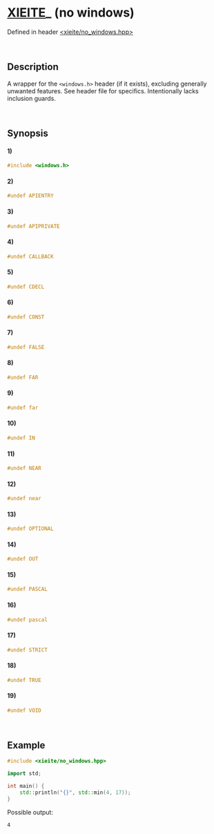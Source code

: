 # [XIEITE](../../macros.md)\_ \(no windows\)
Defined in header [<xieite/no_windows.hpp>](../../../src/macros/no_windows.hpp)

&nbsp;

## Description
A wrapper for the `<windows.h>` header (if it exists), excluding generally unwanted features. See header file for specifics. Intentionally lacks inclusion guards.

&nbsp;

## Synopsis
#### 1)
```cpp
#include <windows.h>
```
#### 2)
```cpp
#undef APIENTRY
```
#### 3)
```cpp
#undef APIPRIVATE
```
#### 4)
```cpp
#undef CALLBACK
```
#### 5)
```cpp
#undef CDECL
```
#### 6)
```cpp
#undef CONST
```
#### 7)
```cpp
#undef FALSE
```
#### 8)
```cpp
#undef FAR
```
#### 9)
```cpp
#undef far
```
#### 10)
```cpp
#undef IN
```
#### 11)
```cpp
#undef NEAR
```
#### 12)
```cpp
#undef near
```
#### 13)
```cpp
#undef OPTIONAL
```
#### 14)
```cpp
#undef OUT
```
#### 15)
```cpp
#undef PASCAL
```
#### 16)
```cpp
#undef pascal
```
#### 17)
```cpp
#undef STRICT
```
#### 18)
```cpp
#undef TRUE
```
#### 19)
```cpp
#undef VOID
```

&nbsp;

## Example
```cpp
#include <xieite/no_windows.hpp>

import std;

int main() {
    std::println("{}", std::min(4, 17));
}
```
Possible output:
```
4
```
